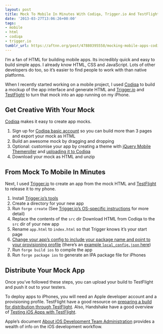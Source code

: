 ```yaml
---
layout: post
title: Mock To Mobile In Minutes With Codiqa, Trigger.io And TestFlight
date: '2013-03-27T13:06:26+00:00'
tags:
- mobile
- html
- codiqa
- trigger.io
tumblr_url: https://aftnn.org/post/47880395558/mocking-mobile-apps-codiqa-and-triggerio
---
```

<p>I&rsquo;m a fan of HTML for building mobile apps. Its incredibly quick and easy to build simple apps. I already know HTML, CSS and JavaScript. Lots of other developers do too, so it&rsquo;s easier to find people to work with than native platforms.</p>

<p>When I recently started working on a mobile project, I used <a href="http://codiqa.com/">Codiqa</a> to build a mockup of the app interface and generate HTML and <a href="http://trigger.io">Trigger.io</a> and <a href="https://testflightapp.com/">TestFlight</a> to turn that mock into an app running on my iPhone.</p>

<h2>Get Creative With Your Mock</h2>

<p><a href="http://codiqa.com/">Codiqa</a> makes it easy to create app mocks.</p>

<ol>
<li>Sign up for <a href="https://codiqa.com/signup/plans/2013basic-monthly">Codiqa basic account</a> so you can build more than 3 pages and export your mock as HTML</li>
<li>Build an awesome mock by dragging and dropping</li>
<li>Optional: customise your app by creating a theme with <a href="http://jquerymobile.com/themeroller/index.php">jQuery Mobile Themeroller</a> and <a href="https://codiqa.com/dash/themes">uploading it to Codiqa</a></li>
<li>Download your mock as HTML and unzip</li>
</ol>

<h2>From Mock To Mobile In Minutes</h2>

<p>Next, I used <a href="http://trigger.io">Trigger.io</a> to create an app from the mock HTML and <a href="https://testflightapp.com/">TestFlight</a> to release it to my phone.</p>

<ol>
<li>Install <a href="https://trigger.io/forge/toolkit/">Trigger.io&rsquo;s tools</a></li>
<li>Create a directory for your new app</li>
<li>Run <code>forge create</code> (See <a href="http://">Trigger.io&rsquo;s OS-specific instructions</a> for more detail)</li>
<li>Replace the contents of the <code>src</code> dir Download HTML from Codiqa to the <code>src</code> dir of your new app</li>
<li>Rename <code>app.html</code> to <code>index.html</code> so that Trigger knows it&rsquo;s your start page</li>
<li><a href="http://docs.trigger.io/en/v1.4/best_practice/release_mobile.html#ios">Change your app&rsquo;s config to include your package name and point to your provisioning profile</a> (there&rsquo;s an <a href="https://gist.github.com/afternoon/5254489#file-local_config-json">example <code>local_config.json</code> here</a>)</li>
<li>Run <code>forge build ios</code> to compile the app</li>
<li>Run <code>forge package ios</code> to generate an IPA package file for iPhones</li>
</ol>

<h2>Distribute Your Mock App</h2>

<p>Once you&rsquo;ve followed these steps, you can upload your build to TestFlight and push it out to your testers.</p>

<p>To deploy apps to iPhones, you will need an Apple developer account and a provisioning profile.
TestFlight have a good resource on <a href="http://help.testflightapp.com/customer/portal/articles/829857-how-do-i-prepare-a-build-for-distribution-through-testflight-">preparing a build for distribution through TestFlight</a>. Also, Handshake have a good overview of <a href="http://www.handshake20.com/2011/07/testing-ios-apps-with-testflight.html">Testing iOS Apps with TestFlight</a>.</p>

<p>Apple&rsquo;s document <a href="https://developer.apple.com/library/ios/#documentation/ToolsLanguages/Conceptual/DevPortalGuide/Introduction/Introduction.html#//apple_ref/doc/uid/TP40011159">About iOS Development Team Administration</a> provides a wealth of info on the iOS development workflow.</p>
